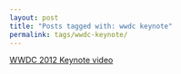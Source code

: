 ```yaml
---
layout: post
title: "Posts tagged with: wwdc keynote"
permalink: tags/wwdc-keynote/
---
```

[WWDC 2012 Keynote video](/2012/06/wwdc-2012-keynote-video)
